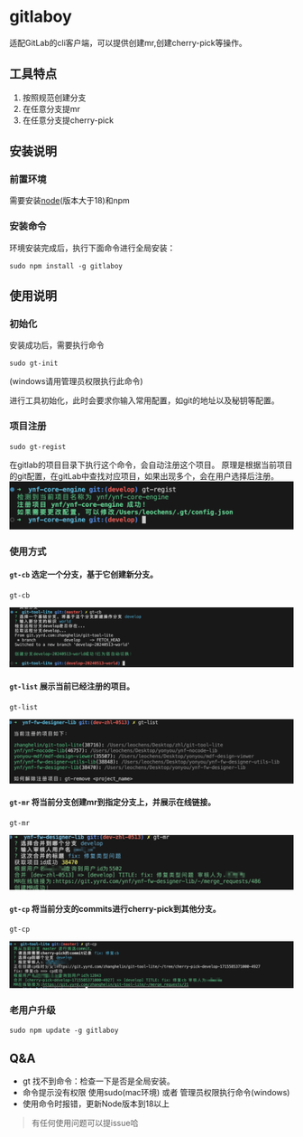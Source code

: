 # gitlaboy

适配GitLab的cli客户端，可以提供创建mr,创建cherry-pick等操作。

## 工具特点

1. 按照规范创建分支
2. 在任意分支提mr
2. 在任意分支提cherry-pick

## 安装说明

### 前置环境
需要安装[node](https://nodejs.org/en)(版本大于18)和npm

### 安装命令
环境安装完成后，执行下面命令进行全局安装：
```shell
sudo npm install -g gitlaboy
```


## 使用说明

### 初始化

安装成功后，需要执行命令
```shell
sudo gt-init
```
(windows请用管理员权限执行此命令)

进行工具初始化，此时会要求你输入常用配置，如git的地址以及秘钥等配置。

### 项目注册
```shell
sudo gt-regist
```
在gitlab的项目目录下执行这个命令，会自动注册这个项目。
原理是根据当前项目的git配置，在gitLab中查找对应项目，如果出现多个，会在用户选择后注册。
![示例图](./imgs/gt-regist.png)

### 使用方式
#### `gt-cb` 选定一个分支，基于它创建新分支。
```shell
gt-cb
```
![示例图](./imgs/gt-cb.png)


#### `gt-list` 展示当前已经注册的项目。

```shell
gt-list
```
![示例图](./imgs/gt-list.png)


#### `gt-mr` 将当前分支创建mr到指定分支上，并展示在线链接。

```shell
gt-mr
```
![gt-mr创建mr示例图](./imgs/gt-mr.png)


#### `gt-cp` 将当前分支的commits进行cherry-pick到其他分支。

```shell
gt-cp
```
![示例图](./imgs/gt-cp.png)


### 老用户升级
```shell
sudo npm update -g gitlaboy
```

## Q&A

* gt 找不到命令：检查一下是否是全局安装。
* 命令提示没有权限 使用sudo(mac环境) 或者 管理员权限执行命令(windows) 
* 使用命令时报错，更新Node版本到18以上
> 有任何使用问题可以提issue哈

